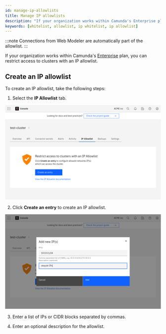 ```yaml
---
id: manage-ip-allowlists
title: Manage IP allowlists
description: "If your organization works within Camunda's Enterprise plan, you can restrict access to clusters with an IP allowlist."
keywords: [whitelist, allowlist, ip whitelist, ip allowlist]
---
```


:::note
Connections from Web Modeler are automatically part of the allowlist.
:::

If your organization works within Camunda's [Enterprise](https://camunda.com/enterprise/) plan, you can restrict access to clusters with an IP allowlist.

## Create an IP allowlist

To create an IP allowlist, take the following steps:

1. Select the **IP Allowlist** tab.

![cluster-details](./img/cluster-detail-ip-whitelists.png)

2. Click **Create an entry** to create an IP allowlist.

![create-alert](./img/cluster-detail-create-ip-whitelist.png)

3. Enter a list of IPs or CIDR blocks separated by commas.

4. Enter an optional description for the allowlist.
